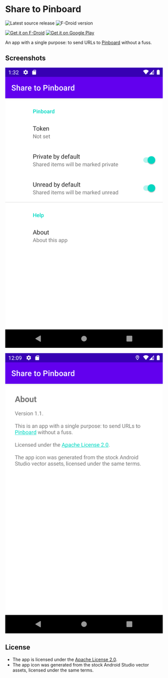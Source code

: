 # Share to Pinboard

![Latest source release][github-shield]
![F-Droid version][fdroid-shield]

[<img src="https://fdroid.gitlab.io/artwork/badge/get-it-on.png"
    alt="Get it on F-Droid"
    height="80">](https://f-droid.org/packages/com.bikodbg.sharetopinboard)
[<img src="https://play.google.com/intl/en_us/badges/static/images/badges/en_badge_web_generic.png"
    alt="Get it on Google Play"
    height="80">](https://play.google.com/store/apps/details?id=com.bikodbg.sharetopinboard)

An app with a single purpose: to send URLs to [Pinboard][pinboard] without a fuss.

## Screenshots

![The app's settings screen, showing controls for configuring the Pinboard token, the visibility of new items, and whether new items will be marked as unread](./fastlane/metadata/android/en-US/images/phoneScreenshots/1.png)

![The app's "about" screen, showing more or less this text](./fastlane/metadata/android/en-US/images/phoneScreenshots/2.png)

## License

- The app is licensed under the [Apache License 2.0][apache].
- The app icon was generated from the stock Android Studio vector assets, licensed under the same
  terms.

[pinboard]: https://pinboard.in/

[apache]: https://www.apache.org/licenses/LICENSE-2.0.txt

[github-shield]: https://img.shields.io/github/v/tag/mbikovitsky/ShareToPinboard?label=release&logo=github

[fdroid-shield]: https://img.shields.io/f-droid/v/com.bikodbg.sharetopinboard
